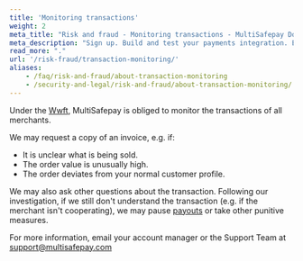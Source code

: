 ```yaml
---
title: 'Monitoring transactions'
weight: 2
meta_title: "Risk and fraud - Monitoring transactions - MultiSafepay Docs"
meta_description: "Sign up. Build and test your payments integration. Explore our products and services. Use our API reference, SDKs, and wrappers. Get support."
read_more: "."
url: '/risk-fraud/transaction-monitoring/'
aliases:    
    - /faq/risk-and-fraud/about-transaction-monitoring
    - /security-and-legal/risk-and-fraud/about-transaction-monitoring/
---
```

Under the [Wwft](https://www.fiu-nederland.nl/en/legislation/general-legislation/wwft), MultiSafepay is obliged to monitor the transactions of all merchants. 

We may request a copy of an invoice, e.g. if:

* It is unclear what is being sold.
* The order value is unusually high.
* The order deviates from your normal customer profile.

We may also ask other questions about the transaction. Following our investigation, if we still don't understand the transaction (e.g. if the merchant isn't cooperating), we may pause [payouts](/account/payouts/) or take other punitive measures.

For more information, email your account manager or the Support Team at <support@multisafepay.com>

